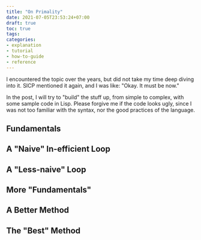 ```yaml
---
title: "On Primality"
date: 2021-07-05T23:53:24+07:00
draft: true
toc: true
tags:
categories:
- explanation
- tutorial
- how-to-guide
- reference
---
```


I encountered the topic over the years, but did not take my time deep diving
into it. SICP mentioned it again, and I was like: "Okay. It must be now."

In the post, I will try to "build" the stuff up, from simple to complex, with
some sample code in Lisp. Please forgive me if the code looks ugly, since I was
not too familiar with the syntax, nor the good practices of the language.

## Fundamentals

## A "Naive" In-efficient Loop

## A "Less-naive" Loop

## More "Fundamentals"

## A Better Method

## The "Best" Method
